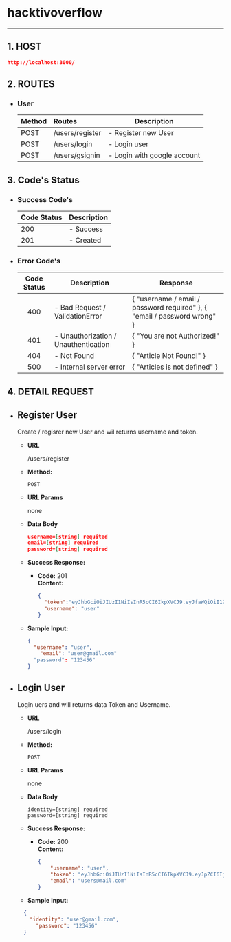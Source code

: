 # hacktivoverflow

------

## 1.  HOST

```json
http://localhost:3000/
```

## 2. ROUTES

- ### User

  | Method | Routes          | Description                 |
  | :----- | :-------------- | --------------------------- |
  | POST   | /users/register | - Register new User         |
  | POST   | /users/login    | - Login user                |
  | POST   | /users/gsignin  | - Login with google account |
  

## 3. Code's Status

- ### Success Code's

  | Code Status | Description |
  | ----------- | ----------- |
  | 200         | - Success   |
  | 201         | - Created   |

- ### Error Code's

  | Code Status | Description                          | Response                                                     |
  | :---------: | ------------------------------------ | ------------------------------------------------------------ |
  |     400     | - Bad Request / ValidationError      | {  "username / email / password required" }, { "email / password wrong" } |
  |     401     | - Unauthorization / Unauthentication | { "You are not Authorized!" }                                |
  |     404     | - Not Found                          | { "Article Not Found!" }                                     |
  |     500     | - Internal server error              | { "Articles is not defined" }                                |

  

## 4. DETAIL REQUEST

- ## Register User

  Create / regisrer new User and wil returns username and token.

  - **URL**

    /users/register

  - **Method:**

    `POST`

  - **URL Params**

    none

  - **Data Body**

    ```json
    username=[string] requited
    email=[string] required
    password=[string] required
    ```

  - **Success Response:**

    - **Code:** 201 <br />
      **Content:** 

      ```json
      {
        "token":"eyJhbGciOiJIUzI1NiIsInR5cCI6IkpXVCJ9.eyJfaWQiOiI1ZGJjZDFkNDczZTg0NTFlYM0NTNhY2YiLCJpYXQiOjE1NzI2NTU1NzJ9.GngLxAU58OB-xYojmtawCLfhf5F-LbS6hWfJOXYMoLM",
        "username": "user"
      }
      ```

  - **Sample Input:**

    ```JSON
    {
      "username": "user",
        "email": "user@gmail.com"
      "password": "123456"
    }
    ```
  
- ## Login User

  Login uers and will returns data Token and Username.

  - **URL**

    /users/login

  - **Method:**

    `POST`

  - **URL Params**

    none

  - **Data Body**

    ```
    identity=[string] required
    password=[string] required
    ```

  - **Success Response:**

    - **Code:** 200 <br />
      **Content:** 

      ```json
      {
          "username": "user",
          "token": "eyJhbGciOiJIUzI1NiIsInR5cCI6IkpXVCJ9.eyJpZCI6IjVkYzlmODMwZjVhZWE2MTJmOWZiZGRjYiIsImlhdCI6MTU3MzUxNzQzNywiZXhwIjoxNTczNTIxMDM3fQ.JSFgtIL898yRYg_SmdF135EfekcRo4NdCHWTTRRnAwQ",
          "email": "users@mail.com"
      }
      ```
      

  - **Sample Input:**
  
  ```JSON
    {
      "identity": "user@gmail.com",
        "password": "123456"
    }
  ```
  